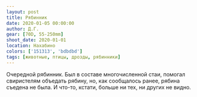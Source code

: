 ```yaml
---
layout: post
title: Рябинник
date: 2020-01-05 00:00:00
author: Д.Г.
gear: [70D, 55-250mm]
shoot_date: 2020-01-01
location: Нахабино
colors: ['151313', 'bdbdbd']
tags: [животные, птицы, дрозды, рябинники]
---
```

Очередной рябинник. Был в составе многочисленной стаи, помогал свиристелям объедать рябину, но, как сообщалось ранее, рябина съедена не была. И что-то, кстати, больше ни тех, ни других не видно.
